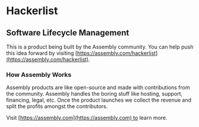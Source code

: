 # Hackerlist

## Software Lifecycle Management

This is a product being built by the Assembly community. You can help push this idea forward by visiting [https://assembly.com/hackerlist](https://assembly.com/hackerlist).

### How Assembly Works

Assembly products are like open-source and made with contributions from the community. Assembly handles the boring stuff like hosting, support, financing, legal, etc. Once the product launches we collect the revenue and split the profits amongst the contributors.

Visit [https://assembly.com](https://assembly.com) to learn more.
